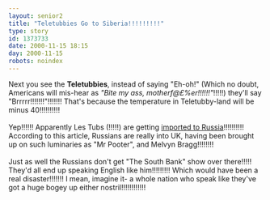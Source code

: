 ```yaml
---
layout: senior2
title: "Teletubbies Go to Siberia!!!!!!!!!"
type: story
id: 1373733
date: 2000-11-15 18:15
day: 2000-11-15
robots: noindex
---
```

Next you see the <b>Teletubbies</b>, instead of saying "Eh-oh!" (Which no doubt, Americans will mis-hear as <i>"Bite my ass, motherf@£%er!!!!!!"</i>!!!!!) they'll say "Brrrrr!!!!!!!"!!!!!!! That's because the temperature in Teletubby-land will be minus 40!!!!!!!!!!<br/> <br/>Yep!!!!!! Apparently Les Tubs (!!!!!) are getting <a href="http://www.independent.co.uk/argument/Regular_columnists/DJ_Taylor/taylor151100.shtml">imported to Russia</a>!!!!!!!!!! According to this article, Russians are really into UK, having been brought up on such luminaries as "Mr Pooter", and Melvyn Bragg!!!!!!!!<br/> <br/>Just as well the Russians don't get "The South Bank" show over there!!!!! They'd all end up speaking English like him!!!!!!!!! Which would have been a real disaster!!!!!!! I mean, imagine it- a whole nation who speak like they've got a huge bogey up either nostril!!!!!!!!!!!!
